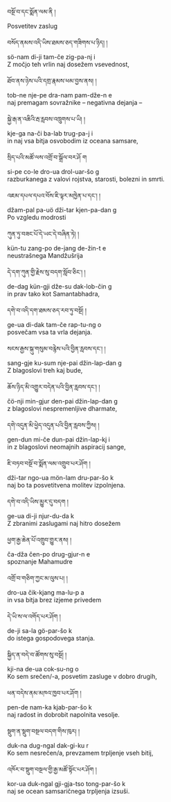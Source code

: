བསྔོ་བ་དང་སྨོན་ལམ་ནི  །  
Posvetitev zaslug

བསོད་ནམས་འདི་ཡིས་ཐམས་ཅད་གཟིགས་པ་ཉིད།   །  
sö-nam di-ji tam-če zig-pa-nj  i  
    Z močjo teh vrlin naj dosežem vsevednost,

ཐོབ་ནས་ཉེས་པའི་དགྲ་རྣམས་ཕམ་བྱས་ནས།   །  
tob-ne nje-pe dra-nam pam-dže-n  e  
    naj premagam sovražnike – negativna dejanja –

སྐྱེ་རྒ་ན་འཆིའི་རྦ་རླབས་འཁྲུགས་པ་ཡི།   །  
kje-ga na-či ba-lab trug-pa-j  i  
    in naj vsa bitja osvobodim iz oceana samsare,

སྲིད་པའི་མཚོ་ལས་འགྲོ་བ་སྒྲོལ་བར་ཤོ  ག  
si-pe co-le dro-ua drol-uar-šo  g  
    razburkanega z valovi rojstva, starosti, bolezni in smrti.

འཇམ་དཔལ་དཔའ་བོས་ཇི་ལྟར་མཁྱེན་པ་དང་།   །  
džam-pal pa-uö dži-tar kjen-pa-dan  g  
    Po vzgledu modrosti

ཀུན་ཏུ་བཟང་པོ་དེ་ཡང་དེ་བཞིན་ཏེ།   །  
kün-tu zang-po de-jang de-žin-t  e  
    neustrašnega Mandžušrija

དེ་དག་ཀུན་གྱི་རྗེས་སུ་བདག་སློབ་ཅིང་།   །  
de-dag kün-gji dže-su dak-lob-čin  g  
    in prav tako kot Samantabhadra,

དགེ་བ་འདི་དག་ཐམས་ཅད་རབ་ཏུ་བསྔོ།   །  
ge-ua di-dak tam-če rap-tu-ng  o  
    posvečam vsa ta vrla dejanja.

སངས་རྒྱས་སྐུ་གསུམ་བརྙེས་པའི་བྱིན་རླབས་དང་།   །  
sang-gje ku-sum nje-pai džin-lap-dan  g  
    Z blagoslovi treh kaj bude,

ཆོས་ཉིད་མི་འགྱུར་བདེན་པའི་བྱིན་རླབས་དང་།   །  
čö-nji min-gjur den-pai džin-lap-dan  g  
    z blagoslovi nespremenljive dharmate,

དགེ་འདུན་མི་ཕྱེད་འདུན་པའི་བྱིན་རླབས་ཀྱིས།   །  
gen-dun mi-če dun-pai džin-lap-kj  i  
    in z blagoslovi neomajnih aspiracij sange,

ཇི་བཏབ་བསྔོ་བ་སྨོན་ལམ་འགྲུབ་པར་ཤོག   །  
dži-tar ngo-ua mön-lam dru-par-šo  k  
    naj bo ta posvetitvena molitev izpolnjena.

དགེ་བ་འདི་ཡིས་མྱུར་དུ་བདག   །  
ge-ua di-ji njur-du-da  k  
    Z zbranimi zaslugami naj hitro dosežem

ཕྱག་རྒྱ་ཆེན་པོ་འགྲུབ་གྱུར་ནས།   །  
ča-dža čen-po drug-gjur-n  e  
    spoznanje Mahamudre

འགྲོ་བ་གཅིག་ཀྱང་མ་ལུས་པ།   །  
dro-ua čik-kjang ma-lu-p  a  
    in vsa bitja brez izjeme privedem

དེ་ཡི་ས་ལ་འགོད་པར་ཤོག   །  
de-ji sa-la gö-par-šo  k  
    do istega gospodovega stanja.

སྐྱིད་ན་བདེ་བ་ཚོགས་སུ་བསྔོ།   །  
kji-na de-ua cok-su-ng  o  
    Ko sem srečen/-a, posvetim zasluge v dobro drugih,

ཕན་བདེས་ནམ་མཁའ་ཁྱབ་པར་ཤོག   །  
pen-de nam-ka kjab-par-šo  k  
    naj radost in dobrobit napolnita vesolje.

སྡུག་ན་སྡུག་བསྔལ་བདག་གིས་ཁུར།   །  
duk-na dug-ngal dak-gi-ku  r  
    Ko sem nesrečen/a, prevzamem trpljenje vseh bitij,

འཁོར་བ་སྡུག་བསྔལ་གྱི་རྒྱ་མཚོ་སྟོང་པར་ཤོག   །  
kor-ua duk-ngal gji-gja-tso tong-par-šo  k  
    naj se ocean samsaričnega trpljenja izsuši.
